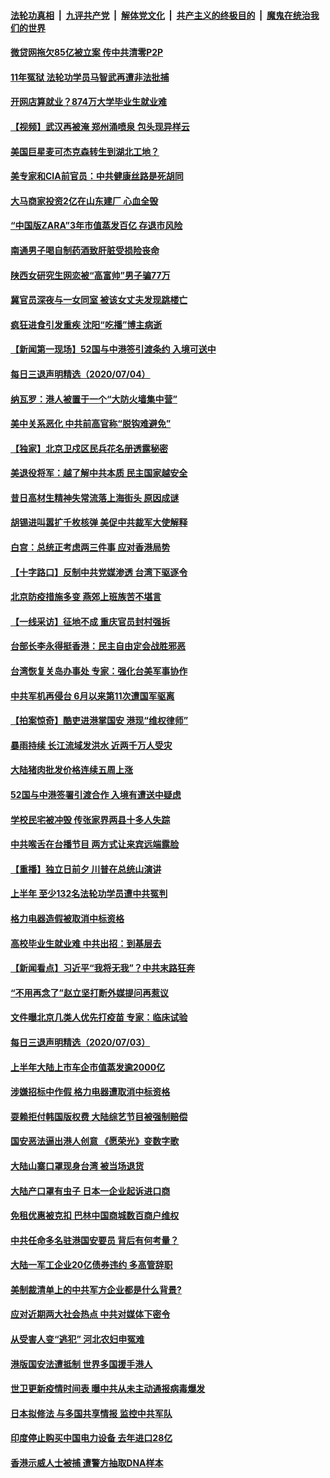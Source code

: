 ####  [法轮功真相](../../../../basic/blob/master/README.md?t=07052102) &nbsp;|&nbsp; [九评共产党](../../../../9ping.md/blob/master/README.md?t=07052102) &nbsp;|&nbsp; [解体党文化](../../../../jtdwh.md/blob/master/README.md?t=07052102)  &nbsp;|&nbsp; [共产主义的终极目的](../../../../gczydzjmd.md/blob/master/README.md?t=07052102) &nbsp;|&nbsp; [魔鬼在统治我们的世界](../../../../mgztzwmdsj.md/blob/master/README.md?t=07052102) 

#### [微贷网拖欠85亿被立案 传中共清零P2P](../pages/nsc413/n12233800.md?t=07052102) 

#### [11年冤狱 法轮功学员马智武再遭非法批捕](../pages/nsc413/n12230577.md?t=07052102) 

#### [开网店算就业？874万大学毕业生就业难](../pages/nsc413/n12233886.md?t=07052102) 


#### [【视频】武汉再被淹 郑州涌喷泉 包头现异样云](../pages/nsc413/n12233859.md?t=07052102) 

#### [美国巨星麦可杰克森转生到湖北工地？](../pages/nsc413/n12233623.md?t=07052102) 

#### [美专家和CIA前官员：中共健康丝路是死胡同](../pages/nsc413/n12217750.md?t=07052102) 

#### [大马商家投资2亿在山东建厂 心血全毁](../pages/nsc413/n12233792.md?t=07052102) 

#### [“中国版ZARA”3年市值蒸发百亿 存退市风险](../pages/nsc413/n12233498.md?t=07052102) 

#### [南通男子喝自制药酒致肝脏受损险丧命](../pages/nsc413/n12233669.md?t=07052102) 

#### [陕西女研究生网恋被“高富帅”男子骗77万](../pages/nsc413/n12233594.md?t=07052102) 

#### [冀官员深夜与一女同室 被该女丈夫发现跳楼亡](../pages/nsc413/n12233457.md?t=07052102) 

#### [疯狂进食引发重疾 沈阳“吃播”博主病逝](../pages/nsc413/n12233588.md?t=07052102) 

#### [【新闻第一现场】52国与中港签引渡条约 入境可送中](../pages/nsc413/n12233532.md?t=07052102) 

#### [每日三退声明精选（2020/07/04）](../pages/nsc413/n12233206.md?t=07052102) 

#### [纳瓦罗：港人被置于一个“大防火墙集中营”](../pages/nsc413/n12233112.md?t=07052102) 

#### [美中关系恶化 中共前高官称“脱钩难避免”](../pages/nsc413/n12232936.md?t=07052102) 

#### [【独家】北京卫戍区民兵花名册透露秘密](../pages/nsc413/n12165121.md?t=07052102) 

#### [美退役将军：越了解中共本质 民主国家越安全](../pages/nsc413/n12232962.md?t=07052102) 

#### [昔日高材生精神失常流落上海街头 原因成谜](../pages/nsc413/n12232795.md?t=07052102) 

#### [胡锡进叫嚣扩千枚核弹 美促中共裁军大使解释](../pages/nsc413/n12231558.md?t=07052102) 

#### [白宫：总统正考虑两三件事 应对香港局势](../pages/nsc413/n12232772.md?t=07052102) 

#### [【十字路口】反制中共党媒渗透 台湾下驱逐令](../pages/nsc413/n12231666.md?t=07052102) 

#### [北京防疫措施多变 燕郊上班族苦不堪言](../pages/nsc413/n12232325.md?t=07052102) 

#### [【一线采访】征地不成 重庆官员封村强拆](../pages/nsc413/n12232323.md?t=07052102) 

#### [台部长李永得挺香港：民主自由定会战胜邪恶](../pages/nsc413/n12232596.md?t=07052102) 

#### [台湾恢复关岛办事处 专家：强化台美军事协作](../pages/nsc413/n12232528.md?t=07052102) 

#### [中共军机再侵台 6月以来第11次遭国军驱离](../pages/nsc413/n12232407.md?t=07052102) 

#### [【拍案惊奇】酷吏进港掌国安 港现“维权律师”](../pages/nsc413/n12231629.md?t=07052102) 


#### [暴雨持续 长江流域发洪水 近两千万人受灾](../pages/nsc413/n12231677.md?t=07052102) 

#### [大陆猪肉批发价格连续五周上涨](../pages/nsc413/n12231800.md?t=07052102) 

#### [52国与中港签署引渡合作 入境有遭送中疑虑](../pages/nsc413/n12232103.md?t=07052102) 

#### [学校民宅被冲毁 传张家界两县十多人失踪](../pages/nsc413/n12231983.md?t=07052102) 

#### [中共喉舌在台播节目 两方式让来宾远端露脸](../pages/nsc413/n12231715.md?t=07052102) 

#### [【重播】独立日前夕 川普在总统山演讲](../pages/nsc413/n12230343.md?t=07052102) 

#### [上半年 至少132名法轮功学员遭中共冤判](../pages/nsc413/n12229828.md?t=07052102) 

#### [格力电器造假被取消中标资格](../pages/nsc413/n12231580.md?t=07052102) 

#### [高校毕业生就业难 中共出招：到基层去](../pages/nsc413/n12231647.md?t=07052102) 

#### [【新闻看点】习近平“我将无我”？中共末路狂奔](../pages/nsc413/n12231315.md?t=07052102) 

#### [“不用再念了”赵立坚打断外媒提问再惹议](../pages/nsc413/n12231415.md?t=07052102) 

#### [文件曝北京几类人优先打疫苗 专家：临床试验](../pages/nsc413/n12230906.md?t=07052102) 

#### [每日三退声明精选（2020/07/03）](../pages/nsc413/n12231529.md?t=07052102) 

#### [上半年大陆上市车企市值蒸发逾2000亿](../pages/nsc413/n12231313.md?t=07052102) 

#### [涉嫌招标中作假 格力电器遭取消中标资格](../pages/nsc413/n12231383.md?t=07052102) 

#### [耍赖拒付韩国版权费 大陆综艺节目被强制赔偿](../pages/nsc413/n12228726.md?t=07052102) 

#### [国安恶法逼出港人创意 《愿荣光》变数字歌](../pages/nsc413/n12230960.md?t=07052102) 

#### [大陆山寨口罩现身台湾 被当场退货](../pages/nsc413/n12231038.md?t=07052102) 

#### [大陆产口罩有虫子 日本一企业起诉进口商](../pages/nsc413/n12231106.md?t=07052102) 

#### [免租优惠被克扣 巴林中国商城数百商户维权](../pages/nsc413/n12231046.md?t=07052102) 

#### [中共任命多名驻港国安要员 背后有何考量？](../pages/nsc413/n12230989.md?t=07052102) 

#### [大陆一军工企业20亿债券违约 多高管辞职](../pages/nsc413/n12230777.md?t=07052102) 

#### [美制裁清单上的中共军方企业都是什么背景?](../pages/nsc413/n12231022.md?t=07052102) 

#### [应对近期两大社会热点 中共对媒体下密令](../pages/nsc413/n12230907.md?t=07052102) 

#### [从受害人变“逃犯” 河北农妇申冤难](../pages/nsc413/n12230891.md?t=07052102) 

#### [港版国安法遭抵制 世界多国援手港人](../pages/nsc413/n12230835.md?t=07052102) 

#### [世卫更新疫情时间表 曝中共从未主动通报病毒爆发](../pages/nsc413/n12230942.md?t=07052102) 

#### [日本拟修法 与多国共享情报 监控中共军队](../pages/nsc413/n12230926.md?t=07052102) 

#### [印度停止购买中国电力设备 去年进口28亿](../pages/nsc413/n12230757.md?t=07052102) 

#### [香港示威人士被捕 遭警方抽取DNA样本](../pages/nsc413/n12230911.md?t=07052102) 

